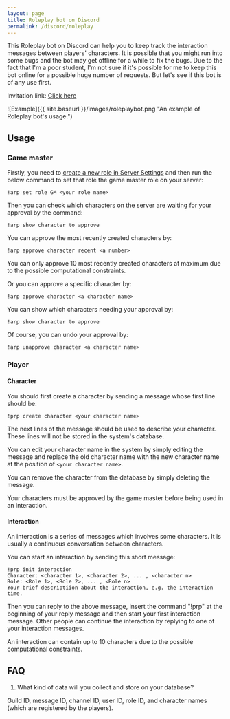 ```yaml
---
layout: page
title: Roleplay bot on Discord
permalink: /discord/roleplay
---
```


This Roleplay bot on Discord can help you to keep track the interaction messages between players' characters. It is possible that you might run into some bugs and the bot may get offline for a while to fix the bugs. Due to the fact that I'm a poor student, I'm not sure if it's possible for me to keep this bot online for a possible huge number of requests. But let's see if this bot is of any use first.

Invitation link: [Click here](https://discord.com/api/oauth2/authorize?client_id=813439995519041586&permissions=519232&scope=bot)

![Example]({{ site.baseurl }}/images/roleplaybot.png "An example of Roleplay bot's usage.")

## Usage

### Game master

Firstly, you need to [create a new role in Server Settings](https://www.techjunkie.com/add-delete-roles-discord/#How_to_Create_Roles_in_Discord) and then run the below command to set that role the game master role on your server:

`!arp set role GM <your role name>`

Then you can check which characters on the server are waiting for your approval by the command:

`!arp show character to approve`

You can approve the most recently created characters by:

`!arp approve character recent <a number>`

You can only approve 10 most recently created characters at maximum due to the possible computational constraints.

Or you can approve a specific character by:

`!arp approve character <a character name>`

You can show which characters needing your approval by:

`!arp show character to approve`

Of course, you can undo your approval by:

`!arp unapprove character <a character name>`

### Player

#### Character

You should first create a character by sending a message whose first line should be:

`!prp create character <your character name>`

The next lines of the message should be used to describe your character. These lines will not be stored in the system's database.

You can edit your character name in the system by simply editing the message and replace the old character name with the new character name at the position of `<your character name>`.

You can remove the character from the database by simply deleting the message.

Your characters must be approved by the game master before being used in an interaction.

#### Interaction

An interaction is a series of messages which involves some characters. It is usually a continuous conversation between characters.

You can start an interaction by sending this short message:

    !prp init interaction
    Character: <character 1>, <character 2>, ... , <character n>
    Role: <Role 1>, <Role 2>, ... , <Role n>
    Your brief descriptiion about the interaction, e.g. the interaction time.

Then you can reply to the above message, insert the command "!prp" at the beginning of your reply message and then start your first interaction message. Other people can continue the interaction by replying to one of your interaction messages.

An interaction can contain up to 10 characters due to the possible computational constraints.

## FAQ

1. What kind of data will you collect and store on your database?

Guild ID, message ID, channel ID, user ID, role ID, and character names (which are registered by the players).


